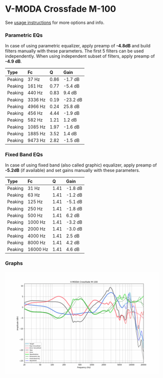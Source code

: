 # V-MODA Crossfade M-100
See [usage instructions](https://github.com/jaakkopasanen/AutoEq#usage) for more options and info.

### Parametric EQs
In case of using parametric equalizer, apply preamp of **-4.8dB** and build filters manually
with these parameters. The first 5 filters can be used independently.
When using independent subset of filters, apply preamp of **-4.9 dB**.

| Type    | Fc      |    Q | Gain     |
|:--------|:--------|:-----|:---------|
| Peaking | 37 Hz   | 0.86 | -1.7 dB  |
| Peaking | 161 Hz  | 0.77 | -5.4 dB  |
| Peaking | 440 Hz  | 0.83 | 9.4 dB   |
| Peaking | 3336 Hz | 0.19 | -23.2 dB |
| Peaking | 4966 Hz | 0.24 | 25.8 dB  |
| Peaking | 456 Hz  | 4.44 | -1.9 dB  |
| Peaking | 582 Hz  | 1.21 | 1.2 dB   |
| Peaking | 1085 Hz | 1.97 | -1.6 dB  |
| Peaking | 1885 Hz | 3.52 | 1.4 dB   |
| Peaking | 9473 Hz | 2.82 | -1.5 dB  |

### Fixed Band EQs
In case of using fixed band (also called graphic) equalizer, apply preamp of **-5.2dB**
(if available) and set gains manually with these parameters.

| Type    | Fc       |    Q | Gain    |
|:--------|:---------|:-----|:--------|
| Peaking | 31 Hz    | 1.41 | -1.8 dB |
| Peaking | 63 Hz    | 1.41 | -1.2 dB |
| Peaking | 125 Hz   | 1.41 | -5.1 dB |
| Peaking | 250 Hz   | 1.41 | -1.8 dB |
| Peaking | 500 Hz   | 1.41 | 6.2 dB  |
| Peaking | 1000 Hz  | 1.41 | -3.2 dB |
| Peaking | 2000 Hz  | 1.41 | -3.0 dB |
| Peaking | 4000 Hz  | 1.41 | 2.5 dB  |
| Peaking | 8000 Hz  | 1.41 | 4.2 dB  |
| Peaking | 16000 Hz | 1.41 | 4.6 dB  |

### Graphs
![](./V-MODA%20Crossfade%20M-100.png)